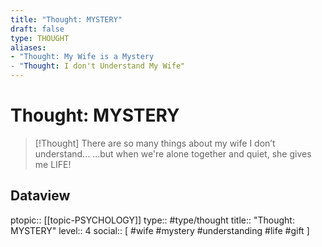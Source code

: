 ```yaml
---
title: "Thought: MYSTERY"
draft: false
type: THOUGHT
aliases:
- "Thought: My Wife is a Mystery
- "Thought: I don't Understand My Wife"
---
```

# Thought: MYSTERY
> [!Thought]
> There are so many things about my wife I don’t understand...
> ...but when we're alone together and quiet, she gives me LIFE!

## Dataview
ptopic:: [[topic-PSYCHOLOGY]]
type:: #type/thought
title:: "Thought: MYSTERY"
level:: 4
social:: [ #wife #mystery #understanding #life #gift ]